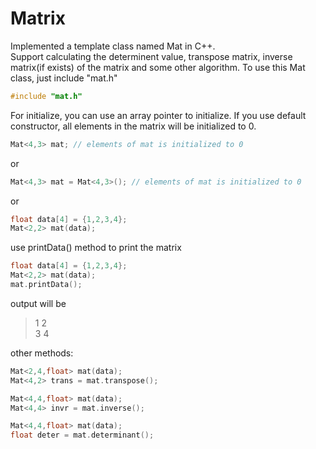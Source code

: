 # Matrix
Implemented a template class named Mat in C++. <br>
Support calculating the determinent value, transpose matrix, inverse matrix(if exists) of the matrix and some other algorithm.
To use this Mat class, just include "mat.h"
```cpp
#include "mat.h"
```
For initialize, you can use an array pointer to initialize. 
If you use default constructor, all elements in the matrix will be initialized to 0.
```cpp
Mat<4,3> mat; // elements of mat is initialized to 0
```
or
```cpp
Mat<4,3> mat = Mat<4,3>(); // elements of mat is initialized to 0
```
or
```cpp
float data[4] = {1,2,3,4};
Mat<2,2> mat(data);
```
use printData() method to print the matrix
```cpp
float data[4] = {1,2,3,4};
Mat<2,2> mat(data);
mat.printData();
```
output will be
>1    2<br>
>3    4<br>

other methods:
```cpp
Mat<2,4,float> mat(data);
Mat<4,2> trans = mat.transpose();
```
```cpp
Mat<4,4,float> mat(data);
Mat<4,4> invr = mat.inverse();
```
```cpp
Mat<4,4,float> mat(data);
float deter = mat.determinant();
```








